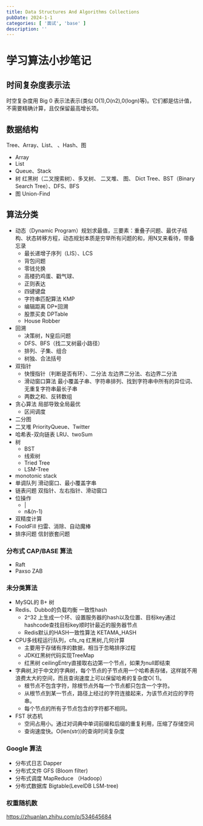 ```yaml
---
title: Data Structures And Algorithms Collections
pubDate: 2024-1-1
categories: [ '面试', 'base' ]
description: ''
---
```


# 学习算法小抄笔记

## 时间复杂度表示法

时空复杂度用 Big 0 表示法表示(类似 O(1),O(n2),0(logn)等)。它们都是估计值，不需要精确计算，且仅保留最高增长项。

## 数据结构

Tree、Array、List、 、Hash、图

* Array
* List
* Queue、Stack
* 树 红黑树（二叉搜索树）、多叉树、 二叉堆、 图、 Dict Tree、BST（Binary Search Tree）、DFS、BFS
* 图 Union-Find

## 算法分类

* 动态（Dynamic Program）规划求最值，三要素：重叠子问题、最优子结构、状态转移方程，动态规划本质是穷举所有问题的和，用N叉来看待，带备忘录
    * 最长递增子序列（LIS）、LCS
    * 背包问题
    * 零钱兑换
    * 高楼扔鸡蛋、戳气球、
    * 正则表达
    * 四键键盘
    * 字符串匹配算法 KMP
    * 编辑距离 DP+回溯
    * 股票买卖 DPTable
    * House Robber
* 回溯
    * 决策树，N皇后问题
    * DFS、BFS（找二叉树最小路径）
    * 排列、子集、组合
    * 树独、合法括号
* 双指针
    * 快慢指针（判断是否有环）、二分法 左边界二分法、右边界二分法
    * 滑动窗口算法 最小覆盖子串、字符串排列、找到字符串中所有的异位词、无重复字符串最长子串
    * 两数之和、反转数组
* 贪心算法 局部导致全局最优
    * 区间调度
* 二分图
* 二叉堆 PriorityQueue、Twitter
* 哈希表-双向链表 LRU、twoSum
* 树
    * BST
    * 线索树
    * Tried Tree
    * LSM-Tree
* monotonic stack
* 单调队列 滑动窗口、最小覆盖字串
* 链表问题 双指针、左右指针、滑动窗口
* 位操作
    * |
    * n&(n-1)
* 双精度计算
* FooldFill 扫雷、消除、自动魔棒
* 排序问题
  信封嵌套问题

### 分布式 CAP/BASE 算法

* Raft
* Paxso ZAB

### 未分类算法

* MySQL的 B+ 树
* Redis、Dubbo的负载均衡 一致性hash
    * 2^32 上生成一个环、设置服务器的hash以及位置、目标key通过hashcode查找目标key顺时针最近的服务器节点
    * Redis默认的HASH一致性算法 KETAMA_HASH
* CPU多线程运行队列，cfs_rq 红黑树,几何计算
    * 主要用于存储有序的数据，相当于忽略排序过程
    * JDK红黑树代码实现TreeMap
    * 红黑树 ceilingEntry直接取右边第一个节点，如果为null即结束
* 字典树,对于中文的字典树，每个节点的子节点用一个哈希表存储，这样就不用浪费太大的空间，而且查询速度上可以保留哈希的复杂度O(
  1)。
    * 根节点不包含字符，除根节点外每一个节点都只包含一个字符。
    * 从根节点到某一节点，路径上经过的字符连接起来，为该节点对应的字符串。
    * 每个节点的所有子节点包含的字符都不相同。
* FST 状态机
    * 空间占用小。通过对词典中单词前缀和后缀的重复利用，压缩了存储空间
    * 查询速度快。O(len(str))的查询时间复杂度

### Google 算法

* 分布式日志 Dapper
* 分布式文件 GFS (Bloom filter)
* 分布式调度 MapReduce （Hadoop）
* 分布式数据库 Bigtable(LevelDB LSM-tree)

### 权重随机数

https://zhuanlan.zhihu.com/p/534645684